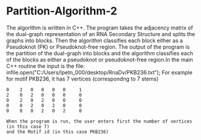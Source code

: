 # Partition-Algorithm-2
The algorithm is written in C++. The program takes the adjacency matrix of the dual-graph representation of an RNA Secondary Structure and splits the graphs into blocks. Then the algorithm classifies each block either as a Pseudoknot (PK) or Pseudoknot-free region.
The output of the program is the partition of the dual-graph into blocks and the algorithm classifies each of the blocks as either a pseudoknot or pseudoknot-free region.In the main C++ routine the input is the file:
infile.open("C:/Users/lpetn_000/desktop/RnaDv/PKB236.txt");
For example for motif PKB236, it has 7 vertices (correspondng to 7 stems)
       
    0    2   0   0   0   0     1
    2    0   2   0   0   0     0      
    0    2   0   2   0   0     0       
    0    0   2   0   2   0     0       
    0    0   0   2   0   2     0      
   
    When the program is run, the user enters first the number of vertices (in this case 7) 
    and the Motif id (in this case PKB236)
    
